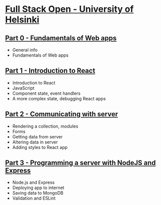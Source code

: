 # [Full Stack Open - University of Helsinki](https://fullstackopen.com/en/)

## [Part 0 - Fundamentals of Web apps](./part0)
- General info
- Fundamentals of Web apps

## [Part 1 - Introduction to React](./part1)
- Introduction to React
- JavaScript
- Component state, event handlers
- A more complex state, debugging React apps

## [Part 2 - Communicating with server](./part2)
- Rendering a collection, modules
- Forms
- Getting data from server
- Altering data in server
- Adding styles to React app

## [Part 3 - Programming a server with NodeJS and Express](./part3)
- Node.js and Express
- Deploying app to internet
- Saving data to MongoDB
- Validation and ESLint
